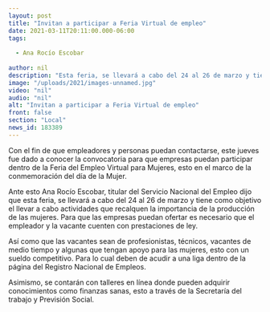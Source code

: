```yaml
---
layout: post
title: "Invitan a participar a Feria Virtual de empleo"
date: 2021-03-11T20:11:00.000-06:00
tags:
  
  - Ana Rocío Escobar
  
author: nil
description: "Esta feria, se llevará a cabo del 24 al 26 de marzo y tiene como objetivo el llevar a cabo actividades que recalquen la importancia de la producción de las mujeres"
image: "/uploads/2021/images-unnamed.jpg"
video: "nil"
audio: "nil"
alt: "Invitan a participar a Feria Virtual de empleo"
front: false
section: "Local"
news_id: 183389
---
```


Con el fin de que empleadores y personas puedan contactarse, este jueves fue dado a conocer la convocatoria para que empresas puedan participar dentro de la Feria del Empleo Virtual para Mujeres, esto en el marco de la conmemoración del día de la Mujer. 

Ante esto Ana Rocío Escobar, titular del Servicio Nacional del Empleo dijo que esta feria, se llevará a cabo del 24 al 26 de marzo y tiene como objetivo el llevar a cabo actividades que recalquen la importancia de la producción de las mujeres. Para que las empresas puedan ofertar es necesario que el empleador y la vacante cuenten con prestaciones de ley. 

Así como que las vacantes sean de profesionistas, técnicos, vacantes de medio tiempo y algunas que tengan apoyo para las mujeres, esto con un sueldo competitivo. Para lo cual deben de acudir a una liga dentro de la página del Registro Nacional de Empleos.  

Asimismo, se contarán con talleres en línea donde pueden adquirir conocimientos como finanzas sanas, esto a través de la Secretaría del trabajo y Previsión Social. 